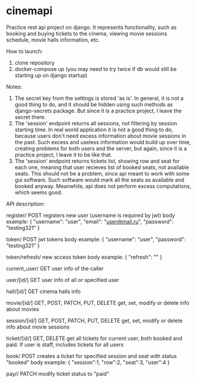 # cinemapi
Practice rest api project on django. It represents functionality, such as booking and buying tickets to the cinema, viewing movie sessions schedule, movie halls information, etc.

How to launch:
  1. clone repository
  2. docker-compose up (you may need to try twice if db would still be starting up on django startup)

Notes:
  1. The secret key from the settings is stored 'as is'. In general, it is not a good thing to do, and it should be hidden using such methods as django-secrets package. But since it is a practice project, I leave the secret there.
  2. The 'session' endpoint returns all sessions, not filtering by session starting time. In real world application it is not a good thing to do, because users don't need excess information about movie sessions in the past. Such excess and useless information would build up over time, creating problems for both users and the server, but again, since it is a practice project, I leave it to be like that.
  3. The 'session' endpoint returns tickets list, showing row and seat for each one, meaning that user recieves list of booked seats, not available seats. This should not be a problem, since api meant to work with some gui software. Such software would mark all the seats as available and booked anyway. Meanwhile, api does not perform excess computations, which seems good.

API description:

register/ 
POST
  registers new user (username is required by jwt)
body example:
{
    "username": "user",
    "email": "user@mail.ru",
    "password": "testing321"
}

token/
POST
  jwt tokens
body example:
{
    "username": "user",
    "password": "testing321"
}

token/refresh/
  new access token
body example:
{
    "refresh": "<refresh token>"
}

current_user/
GET
  user info of the caller

user/\[id/\]
GET
  user info of all or specified user

hall/\[id/\]
GET
  cinema halls info

movie/\[id/\]
GET, POST, PATCH, PUT, DELETE
  get, set, modify or delete info about movies

session/\[id/\]
GET, POST, PATCH, PUT, DELETE
  get, set, modify or delete info about movie sessions

ticket/\[id/\]
GET, DELETE
  get all tickets for current user, both booked and paid. If user is staff, includes tickets for all users

book/
POST
  creates a ticket for specified session and seat with status "booked"
body example:
{
	"session":1,
	"row":2,
	"seat":3,
	"user":4
}

pay/<id>/
PATCH
  modify ticket status to "paid"
